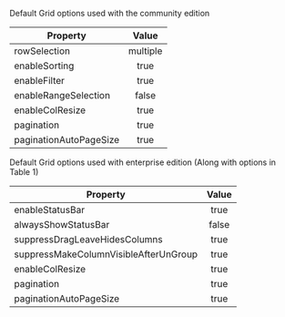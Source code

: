 

Default Grid options used with the community edition

| Property        | Value           |
| ------------- |:-------------:|
| rowSelection      | multiple |
| enableSorting      | true      |
| enableFilter | true      |
| enableRangeSelection | false      |
| enableColResize | true      |
| pagination | true      |
| paginationAutoPageSize | true      |


Default Grid options used with enterprise edition (Along with options in Table 1)

| Property        | Value           |
| ------------- |:-------------:|
| enableStatusBar    | true |
| alwaysShowStatusBar      | false      |
| suppressDragLeaveHidesColumns | true      |
| suppressMakeColumnVisibleAfterUnGroup | true      |
| enableColResize | true      |
| pagination | true      |
| paginationAutoPageSize | true      |